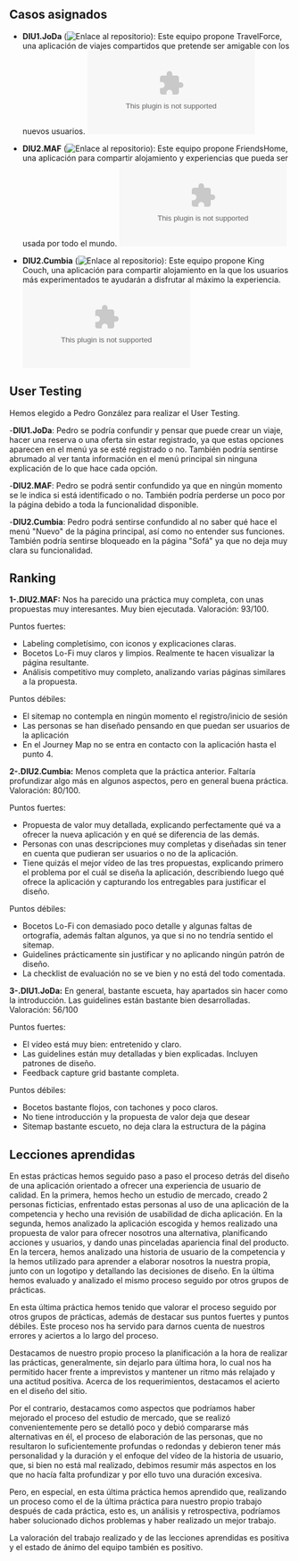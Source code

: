 Casos asignados
---

- **DIU1.JoDa** (![Enlace al repositorio](https://github.com/JoseMR6/DIU20)): Este equipo propone TravelForce, una aplicación de viajes compartidos que pretende ser amigable con los nuevos usuarios. ![Enlace a la hoja de evaluación](DIU1.JoDa_review.xls)

- **DIU2.MAF** (![Enlace al repositorio](https://github.com/franmolsan/DIU20)): Este equipo propone FriendsHome, una aplicación para compartir alojamiento y experiencias que pueda ser usada por todo el mundo. ![Enlace a la hoja de evaluación](DIU2.MAF_review.xls)

- **DIU2.Cumbia** (![Enlace al repositorio](https://github.com/sergiostars27/Practicas_DIU)): Este equipo propone King Couch, una aplicación para compartir alojamiento en la que los usuarios más experimentados te ayudarán a disfrutar al máximo la experiencia. ![Enlace a la hoja de evaluación](DIU2.Cumbia_review.xls)

User Testing
---

Hemos elegido a Pedro González para realizar el User Testing.

-**DIU1.JoDa**: Pedro se podría confundir y pensar que puede crear un viaje, hacer una reserva o una oferta sin estar registrado, ya que estas opciones aparecen en el menú ya se esté registrado o no. También podría sentirse abrumado al ver tanta información en el menú principal sin ninguna explicación de lo que hace cada opción.

-**DIU2.MAF**: Pedro se podrá sentir confundido ya que en ningún momento se le indica si está identificado o no. También podría perderse un poco por la página debido a toda la funcionalidad disponible.

-**DIU2.Cumbia**: Pedro podrá sentirse confundido al no saber qué hace el menú "Nuevo" de la página principal, así como no entender sus funciones. También podría sentirse bloqueado en la página "Sofá" ya que no deja muy clara su funcionalidad.

Ranking
---

**1-.DIU2.MAF:** Nos ha parecido una práctica muy completa, con unas propuestas muy interesantes. Muy bien ejecutada. Valoración: 93/100.

Puntos fuertes:
  - Labeling completísimo, con iconos y explicaciones claras.
  - Bocetos Lo-Fi muy claros y limpios. Realmente te hacen visualizar la página resultante.
  - Análisis competitivo muy completo, analizando varias páginas similares a la propuesta.
  
Puntos débiles:
  - El sitemap no contempla en ningún momento el registro/inicio de sesión
  - Las personas se han diseñado pensando en que puedan ser usuarios de la aplicación
  - En el Journey Map no se entra en contacto con la aplicación hasta el punto 4.
  
**2-.DIU2.Cumbia:** Menos completa que la práctica anterior. Faltaría profundizar algo más en algunos aspectos, pero en general buena práctica. Valoración: 80/100.

Puntos fuertes:
  - Propuesta de valor muy detallada, explicando perfectamente qué va a ofrecer la nueva aplicación y en qué se diferencia de las demás.
  - Personas con unas descripciones muy completas y diseñadas sin tener en cuenta que pudieran ser usuarios o no de la aplicación.
  - Tiene quizás el mejor vídeo de las tres propuestas, explicando primero el problema por el cuál se diseña la aplicación, describiendo luego qué ofrece la aplicación y capturando los entregables para justificar el diseño.
  
 Puntos débiles:
  - Bocetos Lo-Fi con demasiado poco detalle y algunas faltas de ortografía, además faltan algunos, ya que si no no tendría sentido el sitemap.
  - Guidelines prácticamente sin justificar y no aplicando ningún patrón de diseño.
  - La checklist de evaluación no se ve bien y no está del todo comentada.
  
**3-.DIU1.JoDa:** En general, bastante escueta, hay apartados sin hacer como la introducción. Las guidelines están bastante bien desarrolladas. Valoración: 56/100

Puntos fuertes:
  - El vídeo está muy bien: entretenido y claro.
  - Las guidelines están muy detalladas y bien explicadas. Incluyen patrones de diseño.
  - Feedback capture grid bastante completa.
  
Puntos débiles:
  - Bocetos bastante flojos, con tachones y poco claros.
  - No tiene introducción y la propuesta de valor deja que desear
  - Sitemap bastante escueto, no deja clara la estructura de la página


## Lecciones aprendidas

En estas prácticas hemos seguido paso a paso el proceso detrás del diseño de una aplicación orientado a ofrecer una experiencia de usuario de calidad. En la primera, hemos hecho un estudio de mercado, creado 2 personas ficticias, enfrentado estas personas al uso de una aplicación de la competencia y hecho una revisión de usabilidad de dicha aplicación. En la segunda, hemos analizado la aplicación escogida y hemos realizado una propuesta de valor para ofrecer nosotros una alternativa, planificando acciones y usuarios, y dando unas pinceladas apariencia final del producto. En la tercera, hemos analizado una historia de usuario de la competencia y la hemos utilizado para aprender a elaborar nosotros la nuestra propia, junto con un logotipo y detallando las decisiones de diseño. En la última hemos evaluado y analizado el mismo proceso seguido por otros grupos de prácticas.

En esta última práctica hemos tenido que valorar el proceso seguido por otros grupos de prácticas, además de destacar sus puntos fuertes y puntos débiles. Este proceso nos ha servido para darnos cuenta de nuestros errores y aciertos a lo largo del proceso.

Destacamos de nuestro propio proceso la planificación a la hora de realizar las prácticas, generalmente, sin dejarlo para última hora, lo cual nos ha permitido hacer frente a imprevistos y mantener un ritmo más relajado y una actitud positiva. Acerca de los requerimientos, destacamos el acierto en el diseño del sitio.

Por el contrario, destacamos como aspectos que podríamos haber mejorado el proceso del estudio de mercado, que se realizó convenientemente pero se detalló poco y debió compararse más alternativas en él, el proceso de elaboración de las personas, que no resultaron lo suficientemente profundas o redondas y debieron tener más personalidad y la duración y el enfoque del vídeo de la historia de usuario, que, si bien no está mal realizado, debimos resumir más aspectos en los que no hacía falta profundizar y por ello tuvo una duración excesiva.

Pero, en especial, en esta última práctica hemos aprendido que, realizando un proceso como el de la última práctica para nuestro propio trabajo después de cada práctica, esto es, un análisis y retrospectiva, podríamos haber solucionado dichos problemas y haber realizado un mejor trabajo.

La valoración del trabajo realizado y de las lecciones aprendidas es positiva y el estado de ánimo del equipo también es positivo.
